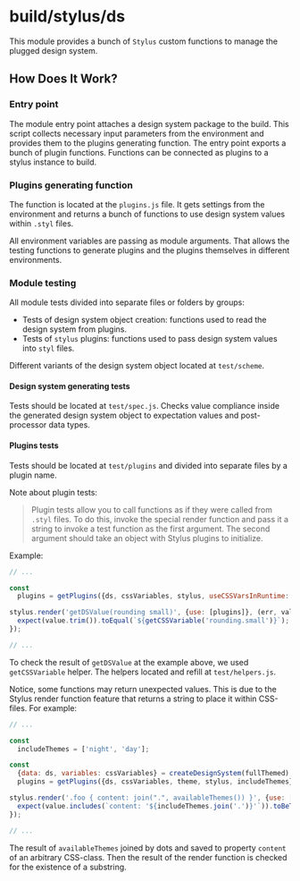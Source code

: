 # build/stylus/ds

This module provides a bunch of `Stylus` custom functions to manage the plugged design system.

## How Does It Work?

### Entry point

The module entry point attaches a design system package to the build.
This script collects necessary input parameters from the environment and provides them to the plugins generating function.
The entry point exports a bunch of plugin functions. Functions can be connected as plugins to a stylus instance to build.

### Plugins generating function

The function is located at the `plugins.js` file.
It gets settings from the environment and returns a bunch of functions to use design system values within `.styl` files.

All environment variables are passing as module arguments.
That allows the testing functions to generate plugins and the plugins themselves in different environments.

### Module testing

All module tests divided into separate files or folders by groups:

* Tests of design system object creation: functions used to read the design system from plugins.
* Tests of `stylus` plugins: functions used to pass design system values into `styl` files.

Different variants of the design system object located at `test/scheme`.

#### Design system generating tests

Tests should be located at `test/spec.js`.
Checks value compliance inside the generated design system object to expectation values and post-processor data types.

#### Plugins tests

Tests should be located at `test/plugins` and divided into separate files by a plugin name.

Note about plugin tests:

> Plugin tests allow you to call functions as if they were called from `.styl` files.
> To do this, invoke the special render function and pass it a string to invoke a test function as the first argument.
> The second argument should take an object with Stylus plugins to initialize.

Example:

```js
// ...

const
  plugins = getPlugins({ds, cssVariables, stylus, useCSSVarsInRuntime: true});

stylus.render('getDSValue(rounding small)', {use: [plugins]}, (err, value) => {
  expect(value.trim()).toEqual(`${getCSSVariable('rounding.small')}`);
});

// ...
```

To check the result of `getDSValue` at the example above, we used `getCSSVariable` helper.
The helpers located and refill at `test/helpers.js`.

Notice, some functions may return unexpected values.
This is due to the Stylus render function feature that returns a string to place it within CSS-files.
For example:

```js
// ...

const
  includeThemes = ['night', 'day'];

const
  {data: ds, variables: cssVariables} = createDesignSystem(fullThemed),
  plugins = getPlugins({ds, cssVariables, theme, stylus, includeThemes});

stylus.render('.foo { content: join(".", availableThemes()) }', {use: [plugins]}, (err, value) => {
  expect(value.includes(`content: '${includeThemes.join('.')}'`)).toBeTrue();
});

// ...
```

The result of `availableThemes` joined by dots and saved to property `content` of an arbitrary CSS-class.
Then the result of the render function is checked for the existence of a substring.
